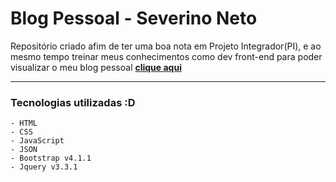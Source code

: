 # Blog Pessoal - Severino Neto

Repositório criado afim de ter uma boa nota em Projeto Integrador(PI), e ao mesmo tempo treinar meus conhecimentos como dev front-end
para poder visualizar o meu blog pessoal
[**clique aqui**](https://oh-netin.github.io/blog-pessoal/index.html) 

----------
### Tecnologias utilizadas :D

```
- HTML
- CSS
- JavaScript
- JSON
- Bootstrap v4.1.1
- Jquery v3.3.1
```



